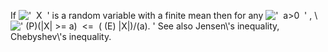 If !['  X  '](../dictionary/equation_images/20201.2..png) is a random
variable with a finite mean then for any
!['  a\>0  '](../dictionary/equation_images/20201.3..png) , \\
![' (P)(|X| \>= a)  \<=  ( (E) |X|)/(a). '](../dictionary/equation_images/20201.1..png)
See also Jensen\\'s inequality, Chebyshev\\'s inequality.
